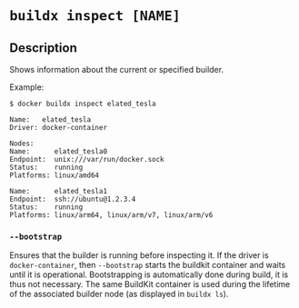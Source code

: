 # `buildx inspect [NAME]`

## Description

Shows information about the current or specified builder.

Example:

```console
$ docker buildx inspect elated_tesla

Name:   elated_tesla
Driver: docker-container

Nodes:
Name:      elated_tesla0
Endpoint:  unix:///var/run/docker.sock
Status:    running
Platforms: linux/amd64

Name:      elated_tesla1
Endpoint:  ssh://ubuntu@1.2.3.4
Status:    running
Platforms: linux/arm64, linux/arm/v7, linux/arm/v6
```

### `--bootstrap`

Ensures that the builder is running before inspecting it. If the driver is
`docker-container`, then `--bootstrap` starts the buildkit container and waits
until it is operational. Bootstrapping is automatically done during build, it is
thus not necessary. The same BuildKit container is used during the lifetime of
the associated builder node (as displayed in `buildx ls`).
